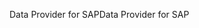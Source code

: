 <span data-ttu-id="5aa37-101">Data Provider for SAP</span><span class="sxs-lookup"><span data-stu-id="5aa37-101">Data Provider for SAP</span></span>